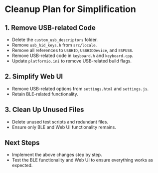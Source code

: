 # Cleanup Plan for Simplification

## 1. Remove USB-related Code
- Delete the `custom_usb_descriptors` folder.
- Remove `usb_hid_keys.h` from `src/locale`.
- Remove all references to `USBHID`, `USBHIDDevice`, and `ESPUSB`.
- Remove USB-related code in `keyboard.h` and `keyboard.cpp`.
- Update `platformio.ini` to remove USB-related build flags.

## 2. Simplify Web UI
- Remove USB-related options from `settings.html` and `settings.js`.
- Retain BLE-related functionality.

## 3. Clean Up Unused Files
- Delete unused test scripts and redundant files.
- Ensure only BLE and Web UI functionality remains.

## Next Steps
- Implement the above changes step by step.
- Test the BLE functionality and Web UI to ensure everything works as expected.